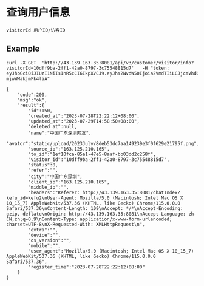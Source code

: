 # 查询用户信息
    visitorId 用户ID/访客ID

## Example 


    curl -X GET  'http://43.139.163.35:8081/api/v3/customer/visitor/info?visitorId=10dff9ba-2ff1-42a0-8797-3c75548815d7'   -H "token: eyJhbGciOiJIUzI1NiIsInR5cCI6IkpXVCJ9.eyJhY2NvdW50Ijoia2VmdTIiLCJjcmVhdGVfdGltZSI6MTY5MDYxMjk2MywicmVmX3Rva2VuIjp0cnVlfQ.K4Zv8moe1OY7EOAWdCkyRijO4AG-mjwWMakjmFk4laA"

    {
        "code":200,
        "msg":"ok",
        "result":{
            "id":150,
            "created_at":"2023-07-28T22:22:12+08:00",
            "updated_at":"2023-07-29T14:58:50+08:00",
            "deleted_at":null,
            "name":"中国广东深圳网友",
            "avator":"static/upload/2023July/8deb53dc7aa149239e3f0f629e21795f.png",
            "source_ip":"163.125.210.165",
            "to_id":"1ef10fca-85a1-47e5-8aaf-bb03dd2c258f",
            "visitor_id":"10dff9ba-2ff1-42a0-8797-3c75548815d7",
            "status":0,
            "refer":"",
            "city":"中国广东深圳",
            "client_ip":"163.125.210.165",
            "middle_ip":"",
            "headers":"Referer: http://43.139.163.35:8081/chatIndex?kefu_id=kefu2\nUser-Agent: Mozilla/5.0 (Macintosh; Intel Mac OS X 10_15_7) AppleWebKit/537.36 (KHTML, like Gecko) Chrome/115.0.0.0 Safari/537.36\nContent-Length: 109\nAccept: */*\nAccept-Encoding: gzip, deflate\nOrigin: http://43.139.163.35:8081\nAccept-Language: zh-CN,zh;q=0.9\nContent-Type: application/x-www-form-urlencoded; charset=UTF-8\nX-Requested-With: XMLHttpRequest\n",
            "extra":"",
            "device":"",
            "os_version":"",
            "mobile":"",
            "user_agent":"Mozilla/5.0 (Macintosh; Intel Mac OS X 10_15_7) AppleWebKit/537.36 (KHTML, like Gecko) Chrome/115.0.0.0 Safari/537.36",
            "register_time":"2023-07-28T22:22:12+08:00"
        }
    }